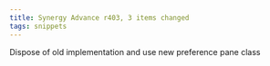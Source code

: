 ```yaml
---
title: Synergy Advance r403, 3 items changed
tags: snippets
---
```


Dispose of old implementation and use new preference pane class
